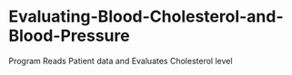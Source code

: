 # Evaluating-Blood-Cholesterol-and-Blood-Pressure
Program Reads Patient data and Evaluates Cholesterol level
